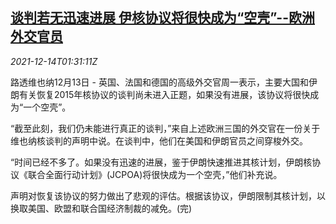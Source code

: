 <!--1639447262000-->
[谈判若无迅速进展 伊核协议将很快成为“空壳”--欧洲外交官员](https://cn.reuters.com/article/iran-nuclear-european-officials-1213-mon-idCNKBS2IT050)
------

<div><i>2021-12-14T01:31:11Z</i></div><p>路透维也纳12月13日 - 英国、法国和德国的高级外交官周一表示，主要大国和伊朗有关恢复2015年核协议的谈判尚未进入正题，如果没有进展，该协议将很快成为“一个空壳”。</p><p>“截至此刻，我们仍未能进行真正的谈判，”来自上述欧洲三国的外交官在一份关于维也纳核谈判的声明中说。在谈判中，他们在美国和伊朗官员之间穿梭外交。</p><p>“时间已经不多了。如果没有迅速的进展，鉴于伊朗快速推进其核计划，伊朗核协议《联合全面行动计划》(JCPOA)将很快成为一个空壳，”他们补充说。</p><p>声明对恢复该协议的努力做出了悲观的评估。根据该协议，伊朗限制其核计划，以换取美国、欧盟和联合国经济制裁的减免。(完)</p>
